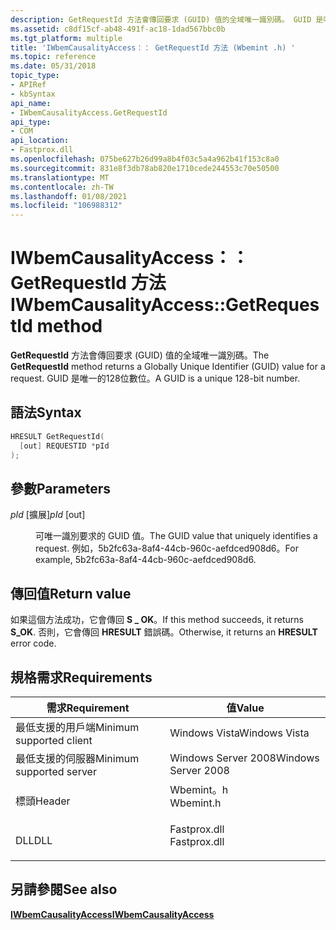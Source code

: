 ```yaml
---
description: GetRequestId 方法會傳回要求 (GUID) 值的全域唯一識別碼。 GUID 是唯一的128位數位。
ms.assetid: c8df15cf-ab48-491f-ac18-1dad567bbc0b
ms.tgt_platform: multiple
title: 'IWbemCausalityAccess：： GetRequestId 方法 (Wbemint .h) '
ms.topic: reference
ms.date: 05/31/2018
topic_type:
- APIRef
- kbSyntax
api_name:
- IWbemCausalityAccess.GetRequestId
api_type:
- COM
api_location:
- Fastprox.dll
ms.openlocfilehash: 075be627b26d99a8b4f03c5a4a962b41f153c8a0
ms.sourcegitcommit: 831e8f3db78ab820e1710cede244553c70e50500
ms.translationtype: MT
ms.contentlocale: zh-TW
ms.lasthandoff: 01/08/2021
ms.locfileid: "106988312"
---
```

# <a name="iwbemcausalityaccessgetrequestid-method"></a><span data-ttu-id="3d4f2-104">IWbemCausalityAccess：： GetRequestId 方法</span><span class="sxs-lookup"><span data-stu-id="3d4f2-104">IWbemCausalityAccess::GetRequestId method</span></span>

<span data-ttu-id="3d4f2-105">**GetRequestId** 方法會傳回要求 (GUID) 值的全域唯一識別碼。</span><span class="sxs-lookup"><span data-stu-id="3d4f2-105">The **GetRequestId** method returns a Globally Unique Identifier (GUID) value for a request.</span></span> <span data-ttu-id="3d4f2-106">GUID 是唯一的128位數位。</span><span class="sxs-lookup"><span data-stu-id="3d4f2-106">A GUID is a unique 128-bit number.</span></span>

## <a name="syntax"></a><span data-ttu-id="3d4f2-107">語法</span><span class="sxs-lookup"><span data-stu-id="3d4f2-107">Syntax</span></span>


```C++
HRESULT GetRequestId(
  [out] REQUESTID *pId
);
```



## <a name="parameters"></a><span data-ttu-id="3d4f2-108">參數</span><span class="sxs-lookup"><span data-stu-id="3d4f2-108">Parameters</span></span>

<dl> <dt>

<span data-ttu-id="3d4f2-109">*pId* \[擴展\]</span><span class="sxs-lookup"><span data-stu-id="3d4f2-109">*pId* \[out\]</span></span>
</dt> <dd>

<span data-ttu-id="3d4f2-110">可唯一識別要求的 GUID 值。</span><span class="sxs-lookup"><span data-stu-id="3d4f2-110">The GUID value that uniquely identifies a request.</span></span> <span data-ttu-id="3d4f2-111">例如，5b2fc63a-8af4-44cb-960c-aefdced908d6。</span><span class="sxs-lookup"><span data-stu-id="3d4f2-111">For example, 5b2fc63a-8af4-44cb-960c-aefdced908d6.</span></span>

</dd> </dl>

## <a name="return-value"></a><span data-ttu-id="3d4f2-112">傳回值</span><span class="sxs-lookup"><span data-stu-id="3d4f2-112">Return value</span></span>

<span data-ttu-id="3d4f2-113">如果這個方法成功，它會傳回 **S \_ OK**。</span><span class="sxs-lookup"><span data-stu-id="3d4f2-113">If this method succeeds, it returns **S\_OK**.</span></span> <span data-ttu-id="3d4f2-114">否則，它會傳回 **HRESULT** 錯誤碼。</span><span class="sxs-lookup"><span data-stu-id="3d4f2-114">Otherwise, it returns an **HRESULT** error code.</span></span>

## <a name="requirements"></a><span data-ttu-id="3d4f2-115">規格需求</span><span class="sxs-lookup"><span data-stu-id="3d4f2-115">Requirements</span></span>



| <span data-ttu-id="3d4f2-116">需求</span><span class="sxs-lookup"><span data-stu-id="3d4f2-116">Requirement</span></span> | <span data-ttu-id="3d4f2-117">值</span><span class="sxs-lookup"><span data-stu-id="3d4f2-117">Value</span></span> |
|-------------------------------------|-----------------------------------------------------------------------------------------|
| <span data-ttu-id="3d4f2-118">最低支援的用戶端</span><span class="sxs-lookup"><span data-stu-id="3d4f2-118">Minimum supported client</span></span><br/> | <span data-ttu-id="3d4f2-119">Windows Vista</span><span class="sxs-lookup"><span data-stu-id="3d4f2-119">Windows Vista</span></span><br/>                                                                |
| <span data-ttu-id="3d4f2-120">最低支援的伺服器</span><span class="sxs-lookup"><span data-stu-id="3d4f2-120">Minimum supported server</span></span><br/> | <span data-ttu-id="3d4f2-121">Windows Server 2008</span><span class="sxs-lookup"><span data-stu-id="3d4f2-121">Windows Server 2008</span></span><br/>                                                          |
| <span data-ttu-id="3d4f2-122">標頭</span><span class="sxs-lookup"><span data-stu-id="3d4f2-122">Header</span></span><br/>                   | <dl> <span data-ttu-id="3d4f2-123"><dt>Wbemint。h</dt></span><span class="sxs-lookup"><span data-stu-id="3d4f2-123"><dt>Wbemint.h</dt></span></span> </dl>    |
| <span data-ttu-id="3d4f2-124">DLL</span><span class="sxs-lookup"><span data-stu-id="3d4f2-124">DLL</span></span><br/>                      | <dl> <span data-ttu-id="3d4f2-125"><dt>Fastprox.dll</dt></span><span class="sxs-lookup"><span data-stu-id="3d4f2-125"><dt>Fastprox.dll</dt></span></span> </dl> |



## <a name="see-also"></a><span data-ttu-id="3d4f2-126">另請參閱</span><span class="sxs-lookup"><span data-stu-id="3d4f2-126">See also</span></span>

<dl> <dt>

[<span data-ttu-id="3d4f2-127">**IWbemCausalityAccess**</span><span class="sxs-lookup"><span data-stu-id="3d4f2-127">**IWbemCausalityAccess**</span></span>](iwbemcausalityaccess.md)
</dt> </dl>

 

 




